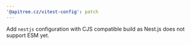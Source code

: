 ```yaml
---
'@apitree.cz/vitest-config': patch
---
```


Add `nestjs` configuration with CJS compatible build as Nest.js does not support ESM yet.
